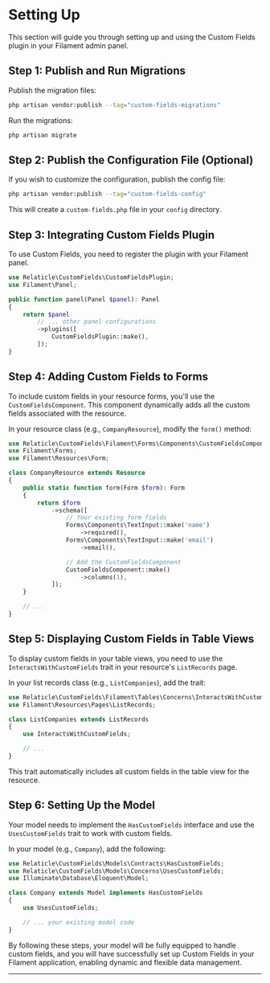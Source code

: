 # Setting Up

This section will guide you through setting up and using the Custom Fields plugin in your Filament admin panel.

## Step 1: Publish and Run Migrations

Publish the migration files:

```bash
php artisan vendor:publish --tag="custom-fields-migrations"
```

Run the migrations:

```bash
php artisan migrate
```

## Step 2: Publish the Configuration File (Optional)

If you wish to customize the configuration, publish the config file:

```bash
php artisan vendor:publish --tag="custom-fields-config"
```

This will create a `custom-fields.php` file in your `config` directory.

## Step 3: Integrating Custom Fields Plugin

To use Custom Fields, you need to register the plugin with your Filament panel.

```php
use Relaticle\CustomFields\CustomFieldsPlugin;
use Filament\Panel;

public function panel(Panel $panel): Panel
{
    return $panel
        // ... other panel configurations
        ->plugins([
            CustomFieldsPlugin::make(),
        ]);
}
```

## Step 4: Adding Custom Fields to Forms

To include custom fields in your resource forms, you'll use the `CustomFieldsComponent`. This component dynamically adds
all the custom fields associated with the resource.

In your resource class (e.g., `CompanyResource`), modify the `form()` method:

```php
use Relaticle\CustomFields\Filament\Forms\Components\CustomFieldsComponent;
use Filament\Forms;
use Filament\Resources\Form;

class CompanyResource extends Resource
{
    public static function form(Form $form): Form
    {
        return $form
            ->schema([
                // Your existing form fields
                Forms\Components\TextInput::make('name')
                    ->required(),
                Forms\Components\TextInput::make('email')
                    ->email(),

                // Add the CustomFieldsComponent
                CustomFieldsComponent::make()
                    ->columns(1),
            ]);
    }

    // ...
}
```

## Step 5: Displaying Custom Fields in Table Views

To display custom fields in your table views, you need to use the `InteractsWithCustomFields` trait in your
resource's `ListRecords` page.

In your list records class (e.g., `ListCompanies`), add the trait:

```php
use Relaticle\CustomFields\Filament\Tables\Concerns\InteractsWithCustomFields;
use Filament\Resources\Pages\ListRecords;

class ListCompanies extends ListRecords
{
    use InteractsWithCustomFields;

    // ...
}
```

This trait automatically includes all custom fields in the table view for the resource.

## Step 6: Setting Up the Model

Your model needs to implement the `HasCustomFields` interface and use the `UsesCustomFields` trait to work with custom
fields.

In your model (e.g., `Company`), add the following:

```php
use Relaticle\CustomFields\Models\Contracts\HasCustomFields;
use Relaticle\CustomFields\Models\Concerns\UsesCustomFields;
use Illuminate\Database\Eloquent\Model;

class Company extends Model implements HasCustomFields
{
    use UsesCustomFields;

    // ... your existing model code
}
```

By following these steps, your model will be fully equipped to handle custom fields, and you will have successfully set
up Custom Fields in your Filament application, enabling dynamic and flexible data management.

---